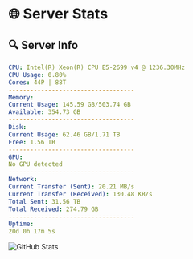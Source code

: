 # 🌐 Server Stats
## 🔍 Server Info
```yaml
CPU: Intel(R) Xeon(R) CPU E5-2699 v4 @ 1236.30MHz
CPU Usage: 0.80%
Cores: 44P | 88T
-----------------------------------
Memory:
Current Usage: 145.59 GB/503.74 GB
Available: 354.73 GB
-----------------------------------
Disk:
Current Usage: 62.46 GB/1.71 TB
Free: 1.56 TB
-----------------------------------
GPU:
No GPU detected
-----------------------------------
Network:
Current Transfer (Sent): 20.21 MB/s
Current Transfer (Received): 130.48 KB/s
Total Sent: 31.56 TB
Total Received: 274.79 GB
-----------------------------------
Uptime:
20d 0h 17m 5s
```
![GitHub Stats](https://img.shields.io/badge/Updated-2025-03-27_21:39:54-blue)